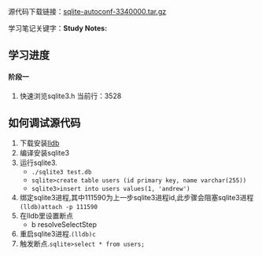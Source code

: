 源代码下载链接：[sqlite-autoconf-3340000.tar.gz](https://sqlite.org/2020/sqlite-autoconf-3340000.tar.gz)

学习笔记关键字：**Study Notes:**
## 学习进度
#### 阶段一
1. 快速浏览sqlite3.h
当前行：3528
## 如何调试源代码
1. 下载安装[lldb](https://apt.llvm.org/)
1. 编译安装sqlite3
1. 运行sqlite3.
    * `./sqlite3 test.db`
    * `sqlite>create table users (id primary key, name varchar(255))`
    * `sqlite3>insert into users values(1, 'andrew')`
1. 绑定sqlite3进程,其中111590为上一步sqlite3进程id,此步骤会阻塞sqlite3进程 `(lldb)attach -p 111590`
1. 在lldb里设置断点
    * b resolveSelectStep
1. 重启sqlite3进程.`(lldb)c`
1. 触发断点.`sqlite>select * from users;`
